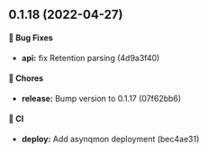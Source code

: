 ## 0.1.18 (2022-04-27)

#### 🐞 Bug Fixes

* **api:** fix Retention parsing (4d9a3f40)

#### 🚧 Chores

* **release:** Bump version to 0.1.17 (07f62bb6)

#### 🔁 CI

* **deploy:** Add asynqmon deployment (bec4ae31)

